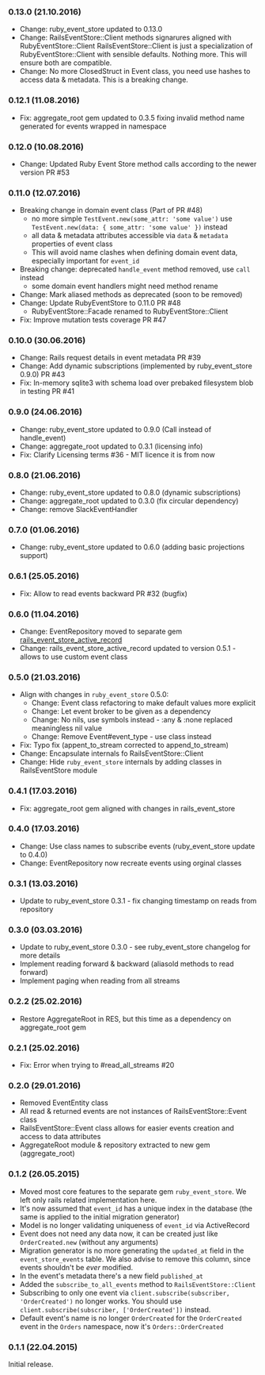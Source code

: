 ### 0.13.0 (21.10.2016)

* Change: ruby_event_store updated to 0.13.0
* Change: RailsEventStore::Client methods signarures aligned with RubyEventStore::Client
          RailsEventStore::Client is just a specialization of RubyEventStore::Client
          with sensible defaults. Nothing more. This will ensure both are compatible.
* Change: No more ClosedStruct in Event class, you need use hashes to access data & metadata.
          This is a breaking change.

### 0.12.1 (11.08.2016)

* Fix: aggregate_root gem updated to 0.3.5 fixing invalid method name generated for events wrapped in namespace

### 0.12.0 (10.08.2016)

* Change: Updated Ruby Event Store method calls according to the newer version PR #53

### 0.11.0 (12.07.2016)

* Breaking change in domain event class (Part of PR #48)
  * no more simple `TestEvent.new(some_attr: 'some value')`
    use `TestEvent.new(data: { some_attr: 'some value' })` instead
  * all data & metadata attributes accessible via `data` & `metadata` properties
    of event class
  * This will avoid name clashes when defining domain event data,
    especially important for `event_id`
* Breaking change: deprecated `handle_event` method removed, use `call` instead
  * some domain event handlers might need method rename
* Change: Mark aliased methods as deprecated (soon to be removed)
* Change: Update RubyEventStore to 0.11.0 PR #48
  * RubyEventStore::Facade renamed to RubyEventStore::Client
* Fix: Improve mutation tests coverage PR #47

### 0.10.0 (30.06.2016)

* Change: Rails request details in event metadata PR #39
* Change: Add dynamic subscriptions (implemented by ruby_event_store 0.9.0) PR #43
* Fix: In-memory sqlite3 with schema load over prebaked filesystem blob in testing  PR #41

### 0.9.0 (24.06.2016)

* Change: ruby_event_store updated to 0.9.0 (Call instead of handle_event)
* Change: aggregate_root updated to 0.3.1 (licensing info)
* Fix: Clarify Licensing terms #36 - MIT licence it is from now

### 0.8.0 (21.06.2016)

* Change: ruby_event_store updated to 0.8.0 (dynamic subscriptions)
* Change: aggregate_root updated to 0.3.0 (fix circular dependency)
* Change: remove SlackEventHandler

### 0.7.0 (01.06.2016)

* Change: ruby_event_store updated to 0.6.0 (adding basic projections support)

### 0.6.1 (25.05.2016)

* Fix: Allow to read events backward PR #32 (bugfix)

### 0.6.0 (11.04.2016)

* Change: EventRepository moved to separate gem [rails_event_store_active_record](http://github.com/arkency/rails_event_store_active_record)
* Change: rails_event_store_active_record updated to version 0.5.1 - allows to use custom event class

### 0.5.0 (21.03.2016)

* Align with changes in `ruby_event_store` 0.5.0:
  * Change: Event class refactoring to make default values more explicit
  * Change: Let event broker to be given as a dependency
  * Change: No nils, use symbols instead - :any & :none replaced meaningless nil value
  * Change: Remove Event#event_type - use class instead
* Fix: Typo fix (appent_to_stream corrected to append_to_stream)
* Change: Encapsulate internals fo RailsEventStore::Client
* Change: Hide `ruby_event_store` internals by adding classes in RailsEventStore module

### 0.4.1 (17.03.2016)

* Fix: aggregate_root gem aligned with changes in rails_event_store

### 0.4.0 (17.03.2016)

* Change: Use class names to subscribe events (ruby_event_store update to  0.4.0)
* Change: EventRepository now recreate events using orginal classes

### 0.3.1 (13.03.2016)

* Update to ruby_event_store 0.3.1 - fix changing timestamp on reads from repository

### 0.3.0 (03.03.2016)

* Update to ruby_event_store 0.3.0 - see ruby_event_store changelog for more details
* Implement reading forward & backward (aliasold methods to read forward)
* Implement paging when reading from all streams

### 0.2.2 (25.02.2016)

* Restore AggregateRoot in RES, but this time as a dependency on aggregate_root gem

### 0.2.1 (25.02.2016)

* Fix: Error when trying to #read_all_streams #20

### 0.2.0 (29.01.2016)

* Removed EventEntity class
* All read & returned events are not instances of RailsEventStore::Event class
* RailsEventStore::Event class allows for easier events creation and access to data attributes
* AggregateRoot module & repository extracted to new gem (aggregate_root)

### 0.1.2 (26.05.2015)

* Moved most core features to the separate gem `ruby_event_store`. We left only rails related implementation here.
* It's now assumed that `event_id` has a unique index in the database (the same is applied to the initial migration generator)
* Model is no longer validating uniqueness of `event_id` via ActiveRecord
* Event does not need any data now, it can be created just like `OrderCreated.new` (without any arguments)
* Migration generator is no more generating the `updated_at` field in the `event_store_events` table. We also advise to remove this column, since events shouldn't be *ever* modified.
* In the event's metadata there's a new field `published_at`
* Added the `subscribe_to_all_events` method to `RailsEventStore::Client`
* Subscribing to only one event via `client.subscribe(subscriber, 'OrderCreated')` no longer works. You should use `client.subscribe(subscriber, ['OrderCreated'])` instead.
* Default event's name is no longer `OrderCreated` for the `OrderCreated` event in the `Orders` namespace, now it's `Orders::OrderCreated`

### 0.1.1 (22.04.2015)

Initial release.
